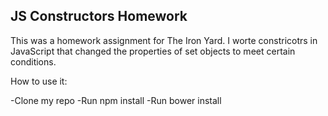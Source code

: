 ## JS Constructors Homework

This was a homework assignment for The Iron Yard. I worte constricotrs in JavaScript that changed the properties of set objects to meet certain conditions.



How to use it:

  -Clone my repo
  -Run npm install
  -Run bower install
